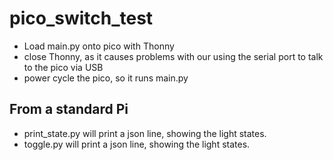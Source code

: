 # pico_switch_test

* Load main.py onto pico with Thonny
* close Thonny, as it causes problems with our using the serial port to talk to the pico via USB
* power cycle the pico, so it runs main.py
## From a standard Pi
* print_state.py
  will print a json line, showing the light states.
* toggle.py <number>
  will print a json line, showing the light states.
